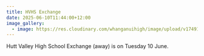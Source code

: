 ```yaml
---
title: HVHS Exchange
date: 2025-06-10T11:44:00+12:00
image_gallery:
  - image: https://res.cloudinary.com/whanganuihigh/image/upload/v1749156000/Events/HVHS_Sports_Exchange_2025.jpg
---
```

Hutt Valley High School Exchange (away) is on Tuesday 10 June.  

